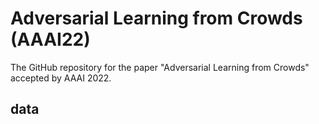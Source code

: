 # Adversarial Learning from Crowds (AAAI22)

The GitHub repository for the paper "Adversarial Learning from Crowds" accepted by AAAI 2022.

## data